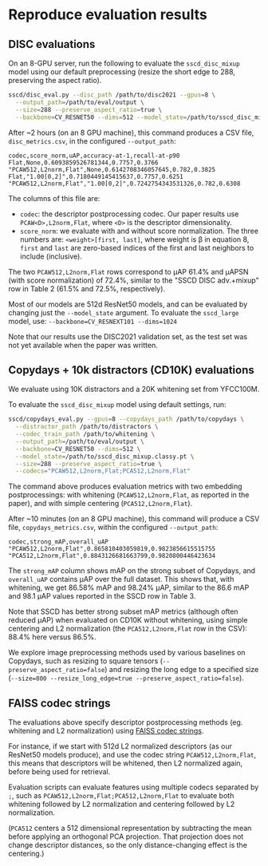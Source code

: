 # Reproduce evaluation results

## DISC evaluations

On an 8-GPU server, run the following to evaluate the `sscd_disc_mixup` model
using our default preprocessing (resize the short edge to 288, preserving
the aspect ratio).

```bash
sscd/disc_eval.py --disc_path /path/to/disc2021 --gpus=8 \
  --output_path=/path/to/eval/output \
  --size=288 --preserve_aspect_ratio=true \
  --backbone=CV_RESNET50 --dims=512 --model_state=/path/to/sscd_disc_mixup.classy.pt
```

After ~2 hours (on an 8 GPU machine), this command produces a CSV file,
`disc_metrics.csv`, in the configured `--output_path`:

```
codec,score_norm,uAP,accuracy-at-1,recall-at-p90
Flat,None,0.6093859526781344,0.7757,0.3766
"PCAW512,L2norm,Flat",None,0.6142708346057645,0.782,0.3825
Flat,"1.00[0,2]",0.7180449145415637,0.7757,0.6251
"PCAW512,L2norm,Flat","1.00[0,2]",0.7242754343531326,0.782,0.6308
```

The columns of this file are:
* `codec`: the descriptor postprocessing codec. Our paper results use
  `PCAW<D>,L2norm,Flat`, where `<D>` is the descriptor dimensionality.
* `score_norm`: we evaluate with and without score normalization. The
  three numbers are: `<weight>[first, last]`, where weight is &beta;
  in equation 8, `first` and `last` are zero-based indices of the first
  and last neighbors to include (inclusive).

The two `PCAW512,L2norm,Flat` rows correspond to &micro;AP 61.4%
and &micro;APSN (with score normalization) of 72.4%, similar to the
"SSCD DISC adv.+mixup" row in Table 2 (61.5% and 72.5%, respectively).

Most of our models are 512d ResNet50 models, and can be evaluated by changing just
the `--model_state` argument.
To evaluate the `sscd_large` model, use: `--backbone=CV_RESNEXT101 --dims=1024`

Note that our results use the DISC2021 validation set, as the test set was not
yet available when the paper was written.

## Copydays + 10k distractors (CD10K) evaluations

We evaluate using 10K distractors and a 20K whitening set from YFCC100M.

To evaluate the `sscd_disc_mixup` model using default settings, run:

```bash
sscd/copydays_eval.py --gpus=8 --copydays_path /path/to/copydays \
  --distractor_path /path/to/distractors \
  --codec_train_path /path/to/whitening \
  --output_path=/path/to/eval/output \
  --backbone=CV_RESNET50 --dims=512 \
  --model_state=/path/to/sscd_disc_mixup.classy.pt \
  --size=288 --preserve_aspect_ratio=true \
  --codecs="PCAW512,L2norm,Flat;PCA512,L2norm,Flat"
```

The command above produces evaluation metrics with two embedding
postprocessings: with whitening (`PCAW512,L2norm,Flat`, as reported
in the paper), and with simple centering (`PCA512,L2norm,Flat`).

After ~10 minutes (on an 8 GPU machine), this command will produce a
CSV file, `copydays_metrics.csv`, within the configured `--output_path`:

```
codec,strong_mAP,overall_uAP
"PCAW512,L2norm,Flat",0.865810403059819,0.9823856615515755
"PCA512,L2norm,Flat",0.8843126681663799,0.9820800446423634
```

The `strong_mAP` column shows mAP on the strong subset of Copydays,
and `overall_uAP` contains &micro;AP over the full dataset.
This shows that, with whitening, we get 86.58% mAP and 98.24% &micro;AP,
similar to the 86.6 mAP and 98.1 &micro;AP values reported in the
SSCD row in Table 3.

Note that SSCD has better strong subset mAP metrics (although often
reduced &micro;AP) when evaluated on CD10K without whitening,
using simple centering and L2 normalization (the `PCA512,L2norm,Flat`
row in the CSV): 88.4% here versus 86.5%.

We explore image preprocessing methods used by various baselines on Copydays,
such as resizing to square tensors (`--preserve_aspect_ratio=false`)
and resizing the long edge to a specified size
(`--size=800 --resize_long_edge=true --preserve_aspect_ratio=false`).

## FAISS codec strings

The evaluations above specify descriptor postprocessing methods
(eg. whitening and L2 normalization) using
[FAISS codec strings](https://github.com/facebookresearch/faiss/wiki/The-index-factory).

For instance, if we start with 512d L2 normalized descriptors
(as our ResNet50 models produce), and use the codec string
`PCAW512,L2norm,Flat`,
this means that descriptors will be whitened, then L2 normalized again,
before being used for retrieval.

Evaluation scripts can evaluate features using multiple codecs separated
by `;`, such as `PCAW512,L2norm,Flat;PCA512,L2norm,Flat` to evaluate
both whitening followed by L2 normalization and centering followed by
L2 normalization.

(`PCA512` centers a 512 dimensional representation by subtracting the mean
before applying an orthogonal PCA projection. That projection does not change
descriptor distances, so the only distance-changing effect is the centering.)
